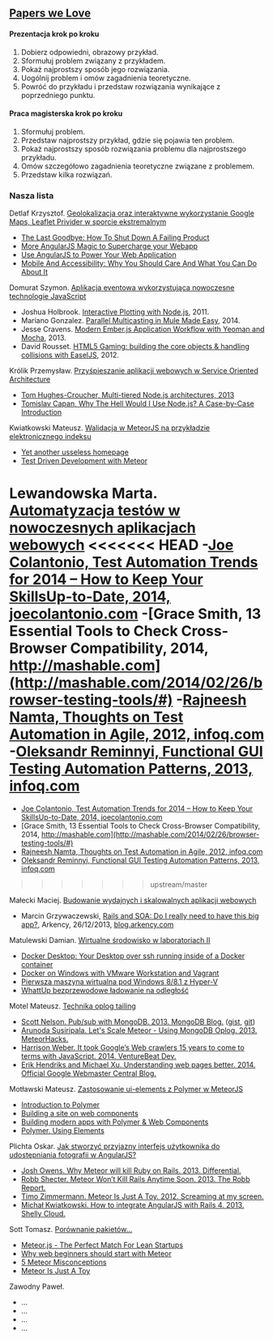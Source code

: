 ## [Papers we Love](https://github.com/papers-we-love/papers-we-love)

#### Prezentacja krok po kroku

1. Dobierz odpowiedni, obrazowy przykład.
1. Sformułuj problem związany z przykładem.
1. Pokaż najprostszy sposób jego rozwiązania.
1. Uogólnij problem i omów zagadnienia teoretyczne.
1. Powróć do przykładu i przedstaw rozwiązania
   wynikające z poprzedniego punktu.

#### Praca magisterska krok po kroku

1. Sformułuj problem.
1. Przedstaw najprostszy przykład, gdzie się pojawia ten problem.
1. Pokaż najprostszy sposób rozwiązania problemu
   dla najprostszego przykładu.
1. Omów szczegółowo zagadnienia teoretyczne związane z problemem.
1. Przedstaw kilka rozwiązań.


### Nasza lista

Detlaf Krzysztof. [Geolokalizacja oraz interaktywne wykorzystanie Google Maps, Leaflet Privider w sporcie ekstremalnym](https://github.com/kdetlaf/magisterka)
- [The Last Goodbye: How To Shut Down A Failing Product](http://www.smashingmagazine.com/2014/05/19/last-goodbye-shut-down-failing-product/)
- [More AngularJS Magic to Supercharge your Webapp](http://www.yearofmoo.com/2012/10/more-angularjs-magic-to-supercharge-your-webapp.html)
- [Use AngularJS to Power Your Web Application](http://www.yearofmoo.com/2012/08/use-angularjs-to-power-your-web-application.html)
- [Mobile And Accessibility: Why You Should Care And What You Can Do About It](http://www.smashingmagazine.com/2014/05/21/mobile-accessibility-why-care-what-can-you-do/)

Domurat Szymon. [Aplikacja eventowa wykorzystująca nowoczesne technologie JavaScript](https://github.com/sdomurat/mgr)
- Joshua Holbrook. [Interactive Plotting with Node.js](http://jesusabdullah.github.io/2011/02/26/plolt.html), 2011.
- Mariano Gonzalez. [Parallel Multicasting in Mule Made Easy](http://blogs.mulesoft.org/parallel-multicasting-simplified/), 2014.
- Jesse Cravens. [Modern Ember.js Application Workflow with Yeoman and Mocha](http://tech.pro/tutorial/1249/modern-emberjs-application-workflow-with-yeoman-and-mocha), 2013.
- David Rousset. [HTML5 Gaming: building the core objects & handling collisions with EaselJS](http://blogs.msdn.com/b/davrous/archive/2011/07/29/html5-gaming-building-the-core-objects-amp-handling-collisions-with-easeljs.aspx), 2012.


Królik Przemysław. [Przyśpieszanie aplikacji webowych w Service Oriented Architecture](https://github.com/Necromos/mgr)
- [Tom Hughes-Croucher, Multi-tiered Node.js architectures, 2013](https://www.youtube.com/watch?v=xzX5nXj__3I)
- [Tomislav Capan, Why The Hell Would I Use Node.js? A Case-by-Case Introduction](http://www.toptal.com/nodejs/why-the-hell-would-i-use-node-js)


Kwiatkowski Mateusz. [Walidacja w MeteorJS na przykładzie elektronicznego indeksu](https://github.com/Flover/praca_magisterska)
- [Yet another usseless homepage](http://yauh.de/articles/376/best-learning-resources-for-meteorjs)
- [Test Driven Development with Meteor](http://www.sitepoint.com/test-driven-development-with-meteor/)


Lewandowska Marta. [Automatyzacja testów w nowoczesnych aplikacjach webowych](https://github.com/mlewandowska/thesis)
<<<<<<< HEAD
-[Joe Colantonio, Test Automation Trends for 2014 – How to Keep Your SkillsUp-to-Date, 2014, joecolantonio.com](http://www.joecolantonio.com/2014/01/14/test-automation-trends-for-2014-how-to-keep-your-skills-up-to-date/)
-[Grace Smith, 13 Essential Tools to Check Cross-Browser Compatibility, 2014, http://mashable.com](http://mashable.com/2014/02/26/browser-testing-tools/#)
-[Rajneesh Namta, Thoughts on Test Automation in Agile, 2012, infoq.com](http://www.infoq.com/articles/thoughts-on-test-automation-in-agile)
-[Oleksandr Reminnyi, Functional GUI Testing Automation Patterns, 2013, infoq.com](http://www.infoq.com/articles/gui-automation-patterns)
=======
- [Joe Colantonio, Test Automation Trends for 2014 – How to Keep Your SkillsUp-to-Date, 2014, joecolantonio.com](http://www.joecolantonio.com/2014/01/14/test-automation-trends-for-2014-how-to-keep-your-skills-up-to-date/)
- [Grace Smith, 13 Essential Tools to Check Cross-Browser Compatibility, 2014, http://mashable.com](http://mashable.com/2014/02/26/browser-testing-tools/#)
- [Rajneesh Namta, Thoughts on Test Automation in Agile, 2012, infoq.com](http://www.infoq.com/articles/thoughts-on-test-automation-in-agile)
- [Oleksandr Reminnyi, Functional GUI Testing Automation Patterns, 2013, infoq.com](http://www.infoq.com/articles/gui-automation-patterns)
>>>>>>> upstream/master


Małecki Maciej. [Budowanie wydajnych i skalowalnych aplikacji webowych](https://github.com/smt116/master-thesis)
- Marcin Grzywaczewski, [Rails and SOA: Do I really need to have this big app?](http://blog.arkency.com/2013/12/rails-and-soa-do-i-really-need-to-have-this-big-app/), Arkency, 26/12/2013, [blog.arkency.com](http://blog.arkency.com)


Matulewski Damian. [Wirtualne środowisko w laboratoriach II](https://github.com/dmatulewski/mgr)
- [Docker Desktop: Your Desktop over ssh running inside of a Docker container](http://blog.docker.io/2013/07/docker-desktop-your-desktop-over-ssh-running-inside-of-a-docker-container/)
- [Docker on Windows with VMware Workstation and Vagrant](http://vbyron.com/blog/docker-windows-vmware-workstation-vagrant/)
- [Pierwsza maszyna wirtualna pod Windows 8/8.1 z Hyper-V](http://www.virtual-it.pl/artykuly/4698-pierwsza-maszyna-wirtualna-pod-windows-8-8-1-z-hyper-v.html)
- [WhattUp bezprzewodowe ładowanie na odległość](http://www.conowego.pl/aktualnosci/wattup-pozwala-na-bezprzewodowe-ladowanie-na-odleglosc-11706/)


Motel Mateusz. [Technika oplog tailing](https://github.com/mmotel/master-thesis)
- [Scott Nelson. Pub/sub with MongoDB. 2013. MongoDB Blog.](http://blog.mongodb.org/post/29495793738/pub-sub-with-mongodb) ([gist](https://gist.github.com/scttnlsn/3210919), [git](https://github.com/scttnlsn/mubsub))
- [Arunoda Susiripala. Let's Scale Meteor - Using MongoDB Oplog. 2013. MeteorHacks.](http://meteorhacks.com/lets-scale-meteor.html)
- [Harrison Weber. It took Google’s Web crawlers 15 years to come to terms with JavaScript. 2014. VentureBeat Dev. ](http://venturebeat.com/2014/05/23/it-took-googles-web-crawlers-15-years-to-come-to-terms-with-javascript/)
- [Erik Hendriks and Michael Xu. Understanding web pages better. 2014. Official Google Webmaster Central Blog. ](http://googlewebmastercentral.blogspot.com/2014/05/understanding-web-pages-better.html)


Motławski Mateusz. [Zastosowanie ui-elements z Polymer w MeteorJS](https://github.com/miotla007/magisterka)
- [Introduction to Polymer](http://www.youtube.com/watch?v=8-Zq2KUN6jM&list=PLRAVCSU_HVYu-zlRaqArF8Ytwz1jlMOIM)
- [Building a site on web components](http://www.youtube.com/watch?v=FarTf5P8Wsg)
- [Building modern apps with Polymer & Web Components](http://www.youtube.com/watch?v=VMVj_jR75vE)
- [Polymer. Using Elements](http://www.polymer-project.org/docs/start/usingelements.html)


Plichta Oskar. [Jak stworzyć przyjazny interfejs użytkownika do udostępniania fotografii w AngularJS?](https://github.com/oplichta/magisterka)
- [Josh Owens. Why Meteor will kill Ruby on Rails. 2013. Differential. ](http://differential.io/blog/meteor-killin-rails)
- [Robb Shecter. Meteor Won’t Kill Rails Anytime Soon. 2013. The Robb Report. ](http://robb.weblaws.org/2013/11/09/rails-will-ruby-kill-meteor-on-why/)
- [Timo Zimmermann. Meteor Is Just A Toy. 2012. Screaming at my screen. ](http://www.screamingatmyscreen.com/2012/4/meteor-is-just-a-toy/)
- [Michał Kwiatkowski. How to integrate AngularJS with Rails 4. 2013. Shelly Cloud. ](https://shellycloud.com/blog/2013/10/how-to-integrate-angularjs-with-rails-4)


Sott Tomasz. [Porównanie pakietów…](https://github.com/tsott/mgr)
- [Meteor.js - The Perfect Match For Lean Startups](http://www.manuel-schoebel.com/blog/meteorjs-the-perfect-match-for-lean-startups)
- [Why web beginners should start with Meteor](https://www.meteor.com/blog/2013/12/13/why-web-beginners-should-start-with-meteor)
- [5 Meteor Misconceptions](https://www.discovermeteor.com/blog/meteor-misconceptions/)
- [Meteor Is Just A Toy](http://www.screamingatmyscreen.com/2012/4/meteor-is-just-a-toy/)


Zawodny Paweł.
- …
- …
- …
- …
